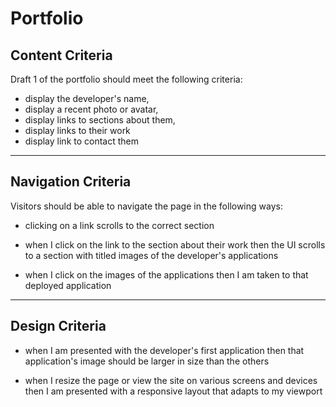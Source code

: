 # Portfolio
## Content Criteria 
Draft 1 of the portfolio should meet the following criteria:

- display the developer's name, 
- display a recent photo or avatar, 
- display links to sections about them, 
- display links to their work
- display link to contact them

___
## Navigation Criteria
Visitors should be able to navigate the page in the following ways:

- clicking on a link scrolls to the correct section

- when I click on the link to the section about their work then the UI scrolls to a section with titled images of the developer's applications

- when I click on the images of the applications then I am taken to that deployed application

___
## Design Criteria 
- when I am presented with the developer's first application then that application's image should be larger in size than the others
  
- when I resize the page or view the site on various screens and devices
then I am presented with a responsive layout that adapts to my viewport